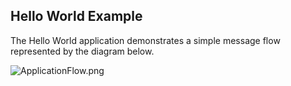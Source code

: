 ## Hello World Example
The Hello World application demonstrates a simple message flow represented by the diagram below.

![ApplicationFlow.png](https://qiita-image-store.s3.amazonaws.com/0/183904/95e8174b-1494-72d3-4045-2e191f37e3db.png)